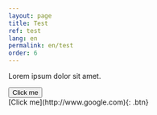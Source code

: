 ```yaml
---
layout: page
title: Test
ref: test
lang: en
permalink: en/test
order: 6
---
```



Lorem ipsum dolor sit amet.

<div class="belegarth-button-container">
    <button class="btn" name=btn0 onclick="https://www.google.com">Click me</button>
</div>
[Click me](http://www.google.com){: .btn}
